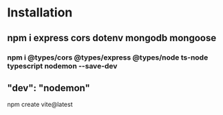 # Installation
## npm i express cors dotenv mongodb mongoose
### npm i @types/cors @types/express @types/node ts-node typescript nodemon --save-dev

## "dev": "nodemon"
 npm create vite@latest
 


